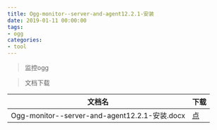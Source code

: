 ```yaml
---
title: Ogg-monitor--server-and-agent12.2.1-安装
date: 2019-01-11 00:00:00
tags:
- ogg
categories:
- tool
---
```


> 监控ogg
<!-- more -->



> 文档下载

文档名  | 下载  
--|---
Ogg-monitor--server-and-agent12.2.1-安装.docx  | [点](https://raw.githubusercontent.com/zixujing/book1/master/Ogg-monitor--server-and-agent12.2.1-安装.docx)
